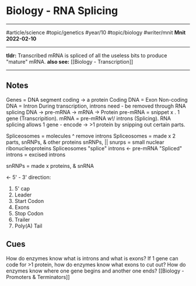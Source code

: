 # Biology - RNA Splicing
---
#article/science #topic/genetics #year/10 #topic/biology #writer/mnit
**Mnit**
**2022-02-10**

---
**tldr:** Transcribed mRNA is spliced of all the useless bits to produce "mature" mRNA.
**also see:** [[Biology - Transcription]]

---
## Notes
Genes = DNA segment coding -> a protein
Coding DNA = Exon
Non-coding DNA = Intron
During transcription, introns need - be removed through RNA splicing
DNA -> pre-mRNA -> mRNA -> Protein
pre-mRNA = snippet x . 1 gene (Transcripition).
mRNA = pre-mRNA w!/ introns (Splicing).
RNA splicing allows 1 gene - encode -> >1 protein by snipping out certain parts.

Spliceosomes = molecules ^ remove introns
Spliceosomes = made x 2 parts, snRNPs, & other proteins
snRNPs, || snurps = small nuclear ribonucleoproteins
Spliceosomes "splice" introns <- pre-mRNA
"Spliced" introns = excised introns

snRNPs = made x proteins, & snRNA

<- 5' - 3' direction:
1. 5' cap
2. Leader
3. Start Codon
4. Exons
5. Stop Codon
6. Trailer
7. Poly(A) Tail

## Cues
How do enzymes know what is introns and what is exons?
If 1 gene can code for >1 protein, how do enzymes know what exons to cut out?
How do enzymes know where one gene begins and another one ends? [[Biology - Promoters & Terminators]]